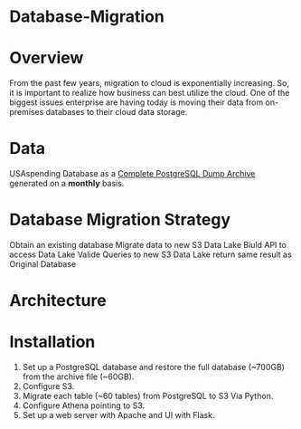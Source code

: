 # Database-Migration
# Overview
From the past few years, migration to cloud is exponentially increasing. So, it is important to realize how business can best utilize the cloud. One of the biggest issues enterprise are having today is moving their data from on-premises databases to their cloud data storage.

# Data
USAspending Database as a [Complete PostgreSQL Dump Archive](https://files.usaspending.gov/database_download/) generated on a **monthly** basis.

# Database Migration Strategy
Obtain an existing database
Migrate data to new S3 Data Lake
Biuld API to access Data Lake
Valide Queries to new S3 Data Lake return same result as Original Database

# Architecture


# Installation
  1. Set up a PostgreSQL database and restore the full database (~700GB) from the archive file (~60GB).
  2. Configure S3.
  3. Migrate each table (~60 tables) from PostgreSQL to S3 Via Python.
  4. Configure Athena pointing to S3.
  5. Set up a web server with Apache and UI with Flask.
